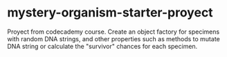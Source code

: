 # mystery-organism-starter-proyect
Proyect from codecademy course. Create an object factory for specimens with random DNA strings, and other properties such as methods to mutate DNA string or calculate the "survivor" chances for each specimen.
